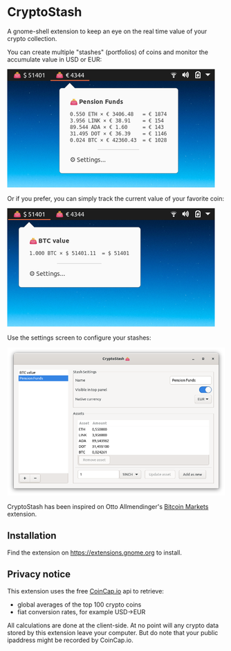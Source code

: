 # CryptoStash

A gnome-shell extension to keep an eye on the real time value of your crypto collection.

You can create multiple "stashes" (portfolios) of coins and monitor the accumulate value in USD or EUR:

<img src="https://raw.githubusercontent.com/filidorwiese/gnome-shell-crypto-stash/main/screens/extension1.png">

Or if you prefer, you can simply track the current value of your favorite coin:

<img src="https://raw.githubusercontent.com/filidorwiese/gnome-shell-crypto-stash/main/screens/extension2.png">

Use the settings screen to configure your stashes:

<img src="https://raw.githubusercontent.com/filidorwiese/gnome-shell-crypto-stash/main/screens/preferences.png">

CryptoStash has been inspired on Otto
Allmendinger's [Bitcoin Markets](https://github.com/OttoAllmendinger/gnome-shell-bitcoin-markets/) extension.

## Installation

Find the extension on https://extensions.gnome.org to install.

## Privacy notice
This extension uses the free [CoinCap.io](https://coincap.io/) api to retrieve:
- global averages of the top 100 crypto coins
- fiat conversion rates, for example USD->EUR

All calculations are done at the client-side. At no point will any crypto data stored by this extension leave your computer. But do note that your public ipaddress might be recorded by CoinCap.io.
